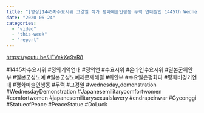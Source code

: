 ```yaml
---
title: "[영상]1445차수요시위 고경일 작가 평화예술인행동 두럭 연대발언 1445th Wednesday Demonstration Ko Gyeong-il Artist DoLuck"
date: "2020-06-24"
categories: 
  - "video"
  - "this-week"
  - "report"
---
```


https://youtu.be/JEVekXe9vR8

#1445차수요시위 #정의기억연대 #정의연 #수요시위 #온라인수요시위 #일본군위안부 #일본군성노예 #일본군성노예제문제해결 #위안부 #수요일은평화다 #평화비경기연대 #평화예술인행동 #두럭 #고경일 #wednesday\_demonstration #WednesdayDemonstration #Japanesemilitarycomfortwomen #comfortwomen #japanesemilitarysexualslavery #endrapeinwar #Gyeonggi #StatueofPeace #PeaceStatue #DoLuck
